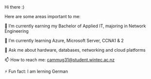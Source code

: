 Hi there :)

Here are some areas important to me:

🔭 I’m currently earning my Bachelor of Applied IT, majoring in Network Engineering

🌱 I’m currently learning Azure, Microsoft Server, CCNA1 & 2

💬 Ask me about hardware, databases, networking and cloud platforms

📫 How to reach me: cammug31@student.wintec.ac.nz


⚡ Fun fact: I am lerning German
